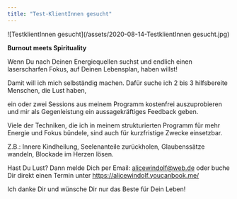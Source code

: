 ```yaml
---
title: "Test-KlientInnen gesucht"
---
```


![TestklientInnen gesucht](/assets/2020-08-14-TestklientInnen gesucht.jpg)

**Burnout meets Spirituality**

Wenn Du nach Deinen Energiequellen suchst und endlich einen laserscharfen Fokus, auf Deinen Lebensplan, haben willst! 

Damit will ich mich selbständig machen. Dafür suche ich 2 bis 3 hilfsbereite Menschen, die Lust haben, 

ein oder zwei Sessions aus meinem Programm kostenfrei auszuprobieren und mir als Gegenleistung ein aussagekräftiges Feedback geben. 

Viele der Techniken, die ich in meinem strukturierten Programm für mehr Energie und Fokus bündele, sind auch für kurzfristige Zwecke einsetzbar. 

Z.B.: Innere Kindheilung, Seelenanteile zurückholen, Glaubenssätze wandeln, Blockade im Herzen lösen. 

Hast Du Lust? Dann melde Dich per Email: alicewindolf@web.de oder buche Dir direkt einen Termin unter https://alicewindolf.youcanbook.me/ 

Ich danke Dir und wünsche Dir nur das Beste für Dein Leben!

